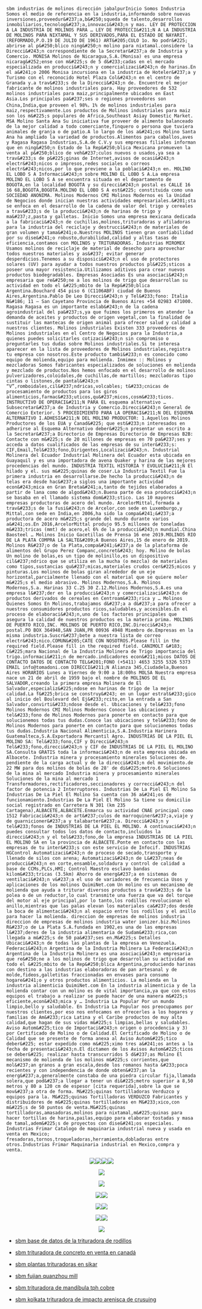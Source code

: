 
```
sbm industrias de molinos dirección jabalpurInicio Somos Industria Somos el medio de referencia en la industria,informando sobre nuevas inversiones,proveedur&#237;a,b&#250;squeda de talento,desarrollos inmobiliarios,tecnolog&#237;a,innovaci&#243;n y mas. LEY DE PROTECCION A LA INDUSTRIA DE MOLINOS PARA … LEY DE PROTECCI&#211;N A LA INDUSTRIA DE MOLINOS PARA NIXTAMAL Y SUS DERIVADOS,PARA EL ESTADO DE NAYARIT.(REFORMADO,P.O.19 DE JULIO DE 1961) ART&#205;CULO 1o. No podr&#225; abrirse al p&#250;blico ning&#250;n molino para nixtamal.considere la Direcci&#243;n correspondiente de la Secretar&#237;a de Industria y Comercio. MONISA Molinos de Nicaragua,S.A.(Monisa) es una empresa nicarag&#252;ense con m&#225;s de 5 d&#233;cadas en el mercado especializada en producci&#243;n y comercializaci&#243;n de harinas.En el a&#241;o 2006 Monisa incursiona en la industria de Hoteler&#237;a y Turismo con el reconocido Hotel Plaza Col&#243;n en el centro de Granada y.a trav&#233;s de la Direcci&#243;n de. Encuentre el mejor fabricante de molinos industriales para. Hay proveedores de 532 molinos industriales para maiz,principalmente ubicados en East Asia.Los principales pa&#237;ses o regiones proveedores son China,India,que proveen el 98%，1% de molinos industriales para maiz,respectivamente.Los productos de Molinos industriales para maiz son los m&#225;s populares de Africa,Southeast Asiay Domestic Market. MSA Molino Santa Ana Su iniciativa fue proveer de alimento balanceado de la mejor calidad a todo comerciante,finquero o persona que tuviera animales de granja o de patio.A lo largo de los a&#241;os Molino Santa Ana ha ampliado la variedad de productos.Alimentos para caballos,aves y Ragasa Ragasa Industrias,S.A.de C.V.y sus empresas filiales informan que en ning&#250;n Estado de la Rep&#250;blica Mexicana promueven la venta al p&#250;blico de veh&#237;culos nuevos o usados,ya sea a trav&#233;s de p&#225;ginas de Internet,avisos de ocasi&#243;n electr&#243;nicos o impresos,redes sociales o correos electr&#243;nicos,por lo que previene a la poblaci&#243;n en. MOLINO EL LOBO S A Informaci&#243;n sobre MOLINO EL LOBO S A.La empresa MOLINO EL LOBO S A se encuentra situada en el departamento de BOGOTA,en la localidad BOGOTA y su direcci&#243;n postal es CALLE 16 16 68,BOGOTA,BOGOTA.MOLINO EL LOBO S A est&#225; constituida como una SOCIEDAD ANONIMA. Molinos Modernos CMI Molinos Modernos es la Unidad de Negocios donde inician nuestras actividades empresariales.&#201;sta se enfoca en el desarrollo de la cadena de valor del trigo y cereales a trav&#233;s de la producci&#243;n de harinas de trigo y ma&#237;z,pasta y galletas. Inicio Somos una empresa mexicana dedicada a la fabricaci&#243;n de cuchillas,molinos,trituradoras y afiladoras para la industria del reciclaje y destrucci&#243;n de materiales de gran volumen y tama&#241;o.Nuestros MOLINOS tienen gran confiabilidad por su dise&#241;o robusto,durabilidad,calidad y altas tasas de eficiencia,contamos con MOLINOS y TRITURADORAS. Industrias MIROMEX Usamos molinos de reciclaje de material de desecho para aprovechar todos nuestros materiales y as&#237; evitar generar desperdicios.Tenemos a su disposici&#243;n el uso de protectores solares (UV) para ayudar a todos nuestros productos pl&#225;sticos a poseer una mayor resistencia.Utilizamos aditivos para crear nuevos productos biodegradables. Empresas Asociadas Es una asociaci&#243;n empresaria que re&#250;ne a los molinos de trigo que desarrollan su actividad en todo el &#225;mbito de la Rep&#250;blica Argentina.Bouchard 454 piso 6 (C1106ABF) ciudad de Buenos Aires,Argentina.Pablo De Leo Direcci&#243;n y Tel&#233;fono: Italia N&#186; 11 — San Cayetano Provincia de Buenos Aires +54 02983 471000. Ragasa Ragasa es un importante eslab&#243;n de la cadena agroindustrial del pa&#237;s,ya que fuimos los primeros en atender la demanda de aceites y productos de origen vegetal,con la finalidad de sustituir las mantecas de origen animal para ofrecer salud y calidad a nuestros clientes. Molinos industriales Existen 333 proveedores de Molinos industriales en el Centro de Negocios para la Industria,a quienes puedes solicitarles cotizaci&#243;n sin compromiso o preguntarles tus dudas sobre Molinos industriales.Si te interesa aparecer en la lista de proveedores de Molinos industriales,registra tu empresa con nosotros.Este producto tambi&#233;n es conocido como equipo de molienda,equipo para molienda. Inmimex :: Molinos y mezcladoras Somos fabricantes especializados de soluciones en molienda y mezclado de productos.Nos hemos enfocado en el desarrollo de molinos pulverizadores,coloidales,de cuchillas,de martillos; mezcladoras tipo cintas o listones,de pantal&#243;n “V”,romboidales,cil&#237;ndricas,volcables; t&#233;cnicas de procesamiento de productos para los giros alimenticios,farmac&#233;uticos,qu&#237;micos,cosm&#233;ticos. INSTRUCTIVO DE OPERACI&#211;N PARA EL esquema alternativo … Subsecretar&#237;a de Industria y Comercio.Direcci&#243;n General de Comercio Exterior. 5 PROCEDIMIENTO PARA LA OPERACI&#211;N DEL ESQUEMA ALTERNATIVO I.ADHESI&#211;N DEL MOLINO PRODUCTOR: 1.Aquellos Molinos Productores de los EUA y Canad&#225; que est&#233;n interesados en adherirse al Esquema Alternativo deber&#225;n presentar un escrito a la Secretar&#237;a Directorio de Empresas Directorio de Empresas B2B: Contacte con m&#225;s de 20 millones de empresas en 70 pa&#237;ses y acceda a datos cualificados de las empresas de su inter&#233;s: CIF,Email,Tel&#233;fono,Dirigentes,Localizaci&#243;n. Industrial Molinera del Ecuador Industrial Molinera del Ecuador esta ubicada en Guayaquil y es una importadora de avena Quaker y harina de las mejores procedencias del mundo. INDUSTRIA TEXTIL HISTORIA Y EVOLUCI&#211;N El hilado y el. sus m&#225;quinas de coser.La Industria Textil Fue la primera industria en desarrollarse.De hecho la producci&#243;n de telas era desde hac&#237;a siglos una importante actividad econ&#243;mica en Gran Breta&#241;a,tanto de tejidos elaborados a partir de lana como de algod&#243;n.Buena parte de esa producci&#243;n se basaba en el llamado sistema dom&#233;stico. Las 10 mayores empresas productoras de acero del mundo. ArcelorMittal,formada a trav&#233;s de la fusi&#243;n de Arcelor,con sede en Luxemburgo,y Mittal,con sede en India,en 2006,ha sido la compa&#241;&#237;a productora de acero m&#225;s grande del mundo durante varios a&#241;os.En 2016,ArcelorMittal produjo 95.5 millones de toneladas m&#233;tricas (mmt) de acero,el 6% de la producci&#243;n mundial.China Baosteel … Molinos Inicio Gacetillas de Prensa 16 ene 2019.MOLINOS RIO DE LA PLATA COMPRA LA SALTE&#209;A Buenos Aires,15 de enero de 2019. Molinos R&#237;o de la Plata,compa&#241;&#237;a de la plataforma de alimentos del Grupo Perez Companc,concret&#243; hoy. Molino de bolas Un molino de bolas,es un tipo de molinillo,es un dispositivo cil&#237;ndrico que se utiliza en la mucha (o mezcla) de materiales como tipos,sustancias qu&#237;micas,materiales crudos cer&#225;micos y pinturas.Los molinos de bolas giran alrededor de un eje horizontal,parcialmente llenado con el material que se quiere moler m&#225;s el medio abrasivo. Molinos Modernos,S.A. Molinos Modernos,S.a. Harinas 33 C.25 30 Z.12.Molinos Modernos,S.A.es una empresa l&#237;der en la producci&#243;n y comercializaci&#243;n de productos derivados de cereales en Centroam&#233;rica y … Molinos Quienes Somos En Molinos,trabajamos d&#237;a a d&#237;a para ofrecer a nuestros consumidores productos ricos,saludables,y accesibles.En el proceso de elaboraci&#243;n,uno de los factores principales que asegura la calidad de nuestros productos es la materia prima. MOLINOS DE PUERTO RICO,INC. MOLINOS DE PUERTO RICO,INC.Direcci&#243;n postal.PO BOX 364948,SAN JUAN,PR 00936 4948 Miembro de.Empresas en la misma industria.Suscr&#237;bete a nuestra lista de correo electr&#243;nico.COMUN&#205;CATE CON NOSOTROS.Please fill in the required field.Please fill in the required field. CANIMOLT &#183; C&#225;mara Nacional de la Industria Molinera de Trigo importancia del trigo.informaci&#211;n de mercado.indicadores econ&#211;micos DATOS DE CONTACTO DATOS DE CONTACTO TEL&#201;FONO (+5411) 4653 3255 5326 5373 EMAIL info@tomadoni.com DIRECCI&#211;N Alianza 345,Ciudadela,Buenos Aires HORARIOS Lunes a Viernes de 9:00 a 18:00hs MOLSA Nuestra empresa nace un 21 de abril de 1959 bajo el nombre de MOLINOS DE EL SALVADOR,creando la primera empresa Molinera de El Salvador,especializ&#225;ndose en harinas de trigo de la mejor calidad.La f&#225;brica se construy&#243; en un lugar estrat&#233;gico al inicio del Boulevard del Ej&#233;rcito,en la entrada a San Salvador,convirti&#233;ndose desde el. Ubicaciones y tel&#233;fono Molinos Modernos CMI Molinos Modernos Conoce las ubicaciones y tel&#233;fono de Molinos Modernos para ponerte en contacto para que solucionemos todas tus dudas.Conoce las ubicaciones y tel&#233;fono de Molinos Modernos para ponerte en contacto para que solucionemos todas tus dudas.Industria Nacional Alimenticia,S.A.Industria Harinera Guatemalteca,S.A.Exportadora Mercantil Agro. INDUSTRIAS DE LA PIEL EL MOLINO SA: Tel&#233;fono,CIF y Direcci&#243;n Tel&#233;fono,direcci&#243;n y CIF de INDUSTRIAS DE LA PIEL EL MOLINO SA.Consulta GRATIS toda la informaci&#243;n de esta empresa ubicada en Albacete. Industria minera y procesamiento minerales Soluciones de. pendiente de la carga actual y de la direcci&#243;n del movimiento.de 22 MW para dos molinos de bolas de 28' de di&#225;metro.6 Soluciones de la mina al mercado Industria minera y procesamiento minerales Soluciones de la mina al mercado 1 Transformadores,rectificadores,seccionadores y correcci&#243;n del factor de potencia 2 Interruptores. Industrias De La Piel El Molino Sa Industrias De La Piel El Molino Sa cuenta con 36 a&#241;os de funcionamiento.Industrias De La Piel El Molino Sa tiene su domicilio social registrado en Carretera N 301 (km 235 Cartagena),ALBACETE,ALBACETE.Enmarca su actividad CNAE principal como 1512 Fabricaci&#243;n de art&#237;culos de marroquiner&#237;a,viaje y de guarnicioner&#237;a y talabarter&#237;a. Direcci&#243;n y tel&#233;fonos de INDUSTRIAS DE LA PIEL EL MOLINO. A continuaci&#243;n puedes consultar todos los datos de contacto,incluidos la direcci&#243;n y el tel&#233;fono,de la empresa INDUSTRIAS DE LA PIEL EL MOLINO SA en la provincia de ALBACETE.Ponte en contacto con las empresas de tu inter&#233;s con este servicio de Infocif. INDUSTRIAS HGControl Automatizaci&#243;n de proceso de secado,transporte y llenado de silos con arena; Automatizaci&#243;n de L&#237;neas de producci&#243;n en corte,ensamble,soldadura y control de calidad a base de CCMs,PLCs,HMI; Control Maestro esclavo bandas kilom&#233;tricas (3.5km) Ahorro de energ&#237;a en sistemas de ventilaci&#243;n v&#237;a el uso de variadores de frecuencia Usos y aplicaciones de los molinos QuimiNet.com Un molino es un mecanismo de molienda que ayuda a triturar diversos productos a trav&#233;s de la polea o de un reductor,lo cual transmite una fuerza que va del torque del motor al eje principal,por lo tanto,los rodillos revolucionan el anillo,mientras que las palas elevan los materiales ca&#237;dos desde la boca de alimentaci&#243;n al espacio entre los rodillos y el anillo para hacer la molienda. direccion de empresas de molinos industria direccion de empresas de molinos industria water ionizer.biz.Molinos R&#237;o de La Plata S.A.fundada en 1902,es una de las empresas l&#237;deres de la industria alimentaria de Sudam&#233;rica,con llegada a m&#225;s de 50 pa&#237;ses en.M&#225;s Detalles Ubicaci&#243;n de todas las plantas de la empresa en Venezuela. Federaci&#243;n Argentina de la Industria Molinera La Federaci&#243;n Argentina de la Industria Molinera es una asociaci&#243;n empresaria que re&#250;ne a los molinos de trigo que desarrollan su actividad en todo el &#225;mbito de la Rep&#250;blica Argentina,produciendo harinas con destino a las industrias elaboradoras de pan artesanal y de molde,fideos,galletitas fraccionadas en envases para consumo hogare&#241;o y otros productos alimenticios. La molienda en la industria alimenticia QuimiNet.com En la industria alimenticia y de la molienda contar con un molino es de vital importancia,ya que con estos equipos el trabajo a realizar se puede hacer de una manera m&#225;s eficiente,econ&#243;mica y … Industria La Popular Por un mundo limpio,bello y saludable. En Industria La Popular nos preocupamos por nuestros clientes,por eso nos enfocamos en ofrecerles a los hogares y familias de Am&#233;rica Latina y el Caribe productos de muy alta calidad,que hagan de sus vidas m&#225;s limpias,bellas y saludables. Aviso Autom&#225;tico de Importaci&#243;n origen o procedencia y 3) por Certificado de Molino o de Calidad.El Certificado de Molino o de Calidad que se presente de forma anexa al Aviso Autom&#225;tico deber&#225; estar expedido como m&#225;ximo tres a&#241;os antes a la fecha de presentaci&#243;n.El dictamen de los Avisos Autom&#225;ticos se deber&#225; realizar hasta transcurridos 5 d&#237;as Molino El mecanismo de molienda de los molinos m&#225;s corrientes,que mol&#237;an granos a gran escala,desde los romanos hasta &#233;poca recientes y con independencia de donde obten&#237;an la energ&#237;a,generalmente constaba de una piedra circular fija,llamada solera,que pod&#237;a llegar a tener un di&#225;metro superior a 8,50 metros y 80 a 120 cm de espesor [cita requerida],sobre la que se mov&#237;a otra de forma. M&#225;quinas tortilladoras Verduzco y equipos para la. M&#225;quinas Tortilladoras VERDUZCO Fabricantes y distribuidores de m&#225;quinas tortilladoras en M&#233;xico,con m&#225;s de 50 puntos de venta.M&#225;quinas tortilladoras,amasadoras,molinos para nixtamal,m&#225;quinas para hacer tortillas de harina,pailas,equipo para elaborar tostadas y masa de tamal,adem&#225;s de proyectos con dise&#241;os especiales. Industrias Frimar Catalogo de maquinaria industrial nueva y usada en venta en Mexico; fresadoras,tornos,troqueladoras,herramienta,dobladoras entre otros.Industrias Frimar Maquinaria industrial en Mexico,compra y venta. 
```

<div align="center">

<a href="https://es-mill.shibang-china.com/github&k=sbm+industrias+de+molinos+direcci%C3%B3n+jabalpur"><img src="https://static.shibang-china.com/es/mill/index.jpg"></a><a href="https://es-mill.shibang-china.com/materials.htmlgithub&k=sbm+industrias+de+molinos+direcci%C3%B3n+jabalpur"><img src="https://static.shibang-china.com/es/mill/materials.jpg"></a><a href="https://es-mill.shibang-china.com/about.htmlgithub&k=sbm+industrias+de+molinos+direcci%C3%B3n+jabalpur"><img src="https://static.shibang-china.com/es/mill/about.jpg"></a><a href="https://es-mill.shibang-china.com/contact.htmlgithub&k=sbm+industrias+de+molinos+direcci%C3%B3n+jabalpur"><img src="https://static.shibang-china.com/es/mill/contact.jpg"></a>

<a href="https://es-mill.shibang-china.com/github&k=sbm+industrias+de+molinos+direcci%C3%B3n+jabalpur"><img src="https://static.shibang-china.com/es/mill/banner.jpg"></a>

<a href="https://swt.shibang-china.com/github&k=sbm+industrias+de+molinos+direcci%C3%B3n+jabalpur"><img src="https://static.shibang-china.com/es/mill/chat.jpg"></a>

<a href="https://es-mill.shibang-china.com/products/vertical-roller-mill.htmlgithub&k=sbm+industrias+de+molinos+direcci%C3%B3n+jabalpur"><img src="https://static.shibang-china.com/es/mill/vertical.jpg"></a><a href="https://es-mill.shibang-china.com/products/raymond-mill.htmlgithub&k=sbm+industrias+de+molinos+direcci%C3%B3n+jabalpur"><img src="https://static.shibang-china.com/es/mill/raymond.jpg"></a>

<a href="https://es-mill.shibang-china.com/products/ultrafine-grinding-mill.htmlgithub&k=sbm+industrias+de+molinos+direcci%C3%B3n+jabalpur"><img src="https://static.shibang-china.com/es/mill/ultrafine.jpg"></a><a href="https://es-mill.shibang-china.com/products/trapezium-grinding-mill.htmlgithub&k=sbm+industrias+de+molinos+direcci%C3%B3n+jabalpur"><img src="https://static.shibang-china.com/es/mill/trapezium.jpg"></a>

<a href="https://es-mill.shibang-china.com/products/ball-mill.htmlgithub&k=sbm+industrias+de+molinos+direcci%C3%B3n+jabalpur"><img src="https://static.shibang-china.com/es/mill/ball.jpg"></a><a href="https://es-mill.shibang-china.com/products/hammer-mill.htmlgithub&k=sbm+industrias+de+molinos+direcci%C3%B3n+jabalpur"><img src="https://static.shibang-china.com/es/mill/hammer.jpg"></a>

<a href="https://swt.shibang-china.com/github&k=sbm+industrias+de+molinos+direcci%C3%B3n+jabalpur"><img src="https://static.shibang-china.com/es/mill/case.jpg"></a>

</div>


* [sbm base de datos de la trituradora de rodillos](sbm%20base%20de%20datos%20de%20la%20trituradora%20de%20rodillos.md)

* [sbm trituradora de concreto en venta en canadá](sbm%20trituradora%20de%20concreto%20en%20venta%20en%20canad%C3%A1.md)

* [sbm plantas trituradoras en sikar](sbm%20plantas%20trituradoras%20en%20sikar.md)

* [sbm fujian quanzhou mill](sbm%20fujian%20quanzhou%20mill.md)

* [sbm trituradora de mandíbula tph cobre](sbm%20trituradora%20de%20mand%C3%ADbula%20tph%20cobre.md)

* [sbm kolkata trituradora de impacto arenisca de crusuing](sbm%20kolkata%20trituradora%20de%20impacto%20arenisca%20de%20crusuing.md)